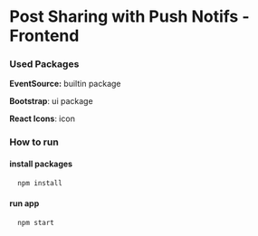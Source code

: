 # Post Sharing with Push Notifs - Frontend

### Used Packages

**EventSource:** builtin package

**Bootstrap**: ui package

**React Icons**: icon

### How to run



#### install packages

```bash
  npm install
```

#### run app

```bash
  npm start
```
